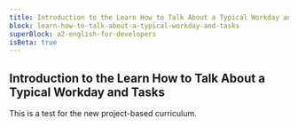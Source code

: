 ```yaml
---
title: Introduction to the Learn How to Talk About a Typical Workday and Tasks
block: learn-how-to-talk-about-a-typical-workday-and-tasks
superBlock: a2-english-for-developers
isBeta: true
---
```


## Introduction to the Learn How to Talk About a Typical Workday and Tasks

This is a test for the new project-based curriculum.
